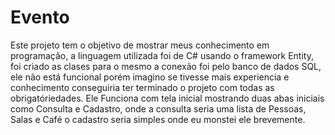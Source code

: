 # Evento

Este projeto tem o objetivo de mostrar meus conhecimento em programação, a linguagem utilizada foi de C# usando o framework Entity, foi criado as clases para o mesmo a conexão foi pelo banco de dados SQL, ele não está funcional porém imagino se tivesse mais experiencia e conhecimento conseguiria ter terminado o projeto com todas as obrigatóriedades.
Ele Funciona com tela inicial mostrando duas abas iniciais como Consulta e Cadastro, onde a consulta seria uma lista de Pessoas, Salas e Café o cadastro seria simples onde eu monstei ele brevemente.

